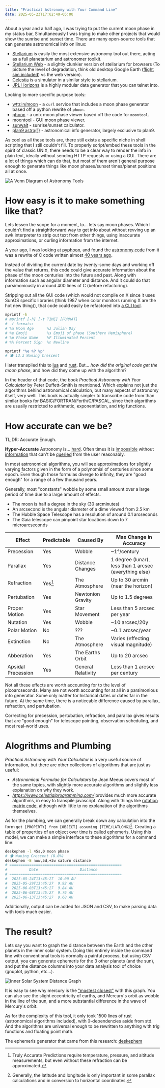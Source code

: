 ```yaml
---
title: "Practical Astronomy with Your Command Line"
date: 2025-05-23T17:02:40-05:00
---
```

About a year and a half ago, I was trying to put the current moon phase in my status bar,
Simultaneously I was trying to make other projects that would show the sunrise and sunset time.
There are many open-source tools that can generate astronomical info on linux:

* [Stellarium](https://stellarium.org/) is easily the most extensive astronomy tool out there, acting as a full planetarium and astronomer toolkit.
* [Stellarium Web](https://stellarium-web.org/) - a slightly clunkier version of stellarium for browsers (To picture the level of degradation, think old desktop Google Earth ([flight sim included](https://www.tomsguide.com/how-to/google-earth-has-a-hidden-flight-simulator-heres-how-to-find-it)) vs the web version).
* [Celestia](https://celestiaproject.space/) is a simulator in a similar style to stellarium.
* [JPL Horizons](https://ssd.jpl.nasa.gov/horizons/) is a highly modular data generator that you can telnet into.

Looking to more specific purpose tools:

* [wttr.in/moon](https://wttr.in/moon) - a `curl` service that includes a moon phase generator based off a python rewrite of `phoon`.
* [phoon](https://acme.com/software/phoon/) - a unix moon phase viewer based off the code for `moontool`.
* [moontool](https://www.fourmilab.ch/moontoolw/moontool16.html) - GUI moon phase viewer.
* [sunwait](https://github.com/risacher/sunwait) - sunrise/sunset calculator.
* [plan9 astro(1)](https://9fans.github.io/plan9port/man/man1/astro.html) - astronomical info generator, largely exclusive to plan9.

As cool as all these tools are, there still exists a specific niche in shell scripting that I still couldn't fill.
To properly script/embed these tools in the spirit of classic UNIX, there needs to be a clear way to render the info
in plain text, ideally without sending HTTP requests or using a GUI. There are a lot of things which can do that, but
most of them aren't general purpose enough to generate things like moon phases/sunset times/planet positions all at once.

![A Venn Diagram of Astronomy Tools](/astro-tools-venn.png)

# How easy is it to make something like that?

Lets lessen the scope for a moment, to... lets say moon phases. Which I couldn't find a straightforward way to
get info about without revving up an awk interpreter to strip out text from other things,
using inaccurate approximations, or curling information from the internet.

A year ago, I was looking at [pyphoon](https://github.com/chubin/pyphoon),
and found the [astronomy code](https://github.com/chubin/pyphoon/blob/master/pyphoon/lib/astro.py) from it
was a rewrite of C code written almost [40 years ago](https://www.fourmilab.ch/moontoolw/).

Instead of dividing the current date by twenty-some days and working off the value that returns, this code
could give accurate information about the phase of the moon centuries into the future and past. Along with
information such as angular diameter and distance. And it could do that parsimoniously in around 400 lines
of C (before refactoring).

Stripping out all the GUI code (which would not compile on X since it uses SunOS specific libraries (think
1987 when color monitors running X are the hot new thing)), that code could easily be refactored into [a CLI tool](https://github.com/oliverkwebb/moontool).

```sh
mprintf -h
# mprintf [-h] [-t TIME] [FORMAT]
# -f formats:
# %a Moon Age      %J Julian Day
# %e Emoji         %s Emoji of phase (Southern Hemisphere)
# %p Phase Name    %P Illuminated Percent
# %% Percent Sign  %n Newline

mprintf "%e %P %p"
# 🌘 13.3 Waning Crescent
```

I later transpiled this to [lua](https://github.com/oliverkwebb/moontool/tree/main/lua) and
[rust](https://github.com/oliverkwebb/moontool-rs). But... *how did the original code get the moon phase*,
and how did they come up with the algorithm?

In the header of that code, the book *Practical Astronomy with Your Calculator* by Peter Duffett-Smith is mentioned.
Which explains not just the algorithms behind astronomical calculation, but many aspects of astronomy itself, very well.
This book is actually simpler to transcribe code from than similar books for BASIC/FORTRAN/Forth/C/PASCAL,
since their algorithms are usually restricted to arithmetic, exponentiation, and trig functions.

# How accurate can we be?

TL;DR: Accurate Enough.

**Hyper-Accurate** Astronomy is... [hard](https://www.celestialprogramming.com/snippets/nutation2000a/nutation2000a.html).
Often times it is [impossible](https://en.wikipedia.org/wiki/Extinction_(astronomy)) without [information](https://en.wikipedia.org/wiki/Polar_motion)
that can't be [queried](https://www.news18.com/news/buzz/want-to-see-two-sunsets-in-the-same-evening-burj-khalifa-is-the-place-to-be-4132970.html)
from the user reasonably.

In most astronomical algorithms, you will see approximations for slightly varying factors given in the form of a
polynomial of centuries since some epoch. Even though those formulas diverge to infinity, they are "good enough"
for a range of a few thousand years.

Generally, most "constants" wobble by some small amount over a large period of time due to a large amount of effects.

* The moon is half a degree in the sky (30 arcminutes)
* An arcsecond is the angular diameter of a dime viewed from 2.5 km
* The Hubble Space Telescope has a resolution of around 0.1 arcseconds
* The Gaia telescope can pinpoint star locations down to 7 microarcseconds

| Effect             | Predictable | Caused By          | Max Change in Accuracy                                    |
| ------------------ | ----------- | ------------------ | --------------------------------------------------------- |
| Precession         | Yes         | Wobble             | ~1°/century                                               |
| Parallax           | Yes         | Distance Changes   | 1 degree (lunar), less than 1 arcsec (everything else)    |
| Refraction         | Yes[^1]     | The Atmosphere     | Up to 30 arcmin (near the horizon)                        |
| Pertubation        | Yes         | Newtonion Gravity  | Up to 1.5 degrees                                         |
| Proper Motion      | Yes         | Star Movement      | Less than 5 arcsec per year                               |
| Nutation           | Yes         | Wobble             | ~10 arcsec/20y                                            |
| Polar Motion       | No          | ???                | ~0.1 arcsec/year                                          |
| Extinction         | No          | The Atmosphere     | Varies (effecting visual magnitude)                       |
| Abberation         | Yes         | The Earths Orbit   | Up to 20 arcsec                                           |
| Apsidal Precession | Yes         | General Relativity | Less than 1 arcsec per century                            |

Not all these effects are worth accounting for to the level of picoarcseconds. Many are not worth accounting for at all in a
parsimonious info generator. Some only matter for historical dates or dates far in the future. At the same time,
there is a noticeable difference caused by parallax, refraction, and pertubation.

Correcting for precession, pertubation, refraction, and parallax gives results that are "good enough" for telescope pointing,
observation scheduling, and most real-world uses.

[^1]: Truly Accurate Predictions require temperature, pressure, and altitude measurements, but even without these refraction can be approximated.

# Alogrithms and Plumbing

*Practical Astronomy with Your Calculator* is a very useful source of information, but there are other
collections of algorithms that are just as useful:

* *Astronomical Formulae for Calculators* by Jean Meeus covers most of the same topics, with slightly more accurate algorithms and slightly less
explanation on why they work.
* *https://www.celestialprogramming.com/* provides much more accurate algorithms, in easy to transpile javascript. Along with things like [rotation matrix code](https://www.celestialprogramming.com/snippets/rotationmatrix.html), although with little to no explanation of the algorithms themselves.

As for the plumbing, we can generally break down any calculation into the form `get [PROPERTY] from [OBJECT] assuming [TIME/LATLONG]`[^2].
Creating a table of properties of an object over time is called [ephemeris](https://en.wikipedia.org/wiki/Ephemeris).
Using this model, we can make a simple interface to these algorithms for a command line:

```sh
deskephem -l 45s,0 moon phase
# 🌘 Waning Crescent (8.0%)
deskephem -E now,5d,+3w saturn distance
# ===================================================
#          Date                   Distance           
# ===================================================
#  2025-05-24T13:45:27  10.00 AU                     
#  2025-05-29T13:45:27  9.92 AU                      
#  2025-06-03T13:45:27  9.84 AU                      
#  2025-06-08T13:45:27  9.76 AU                      
#  2025-06-13T13:45:27  9.68 AU   
```

Additionally, output can be added for JSON and CSV, to make parsing data with tools much easier.

# The result?

Lets say you want to graph the distance between the Earth and the other planets in the inner solar system.
Doing this entirely inside the command line with conventional tools is normally a painful process, but using
CSV output, you can generate ephemeris for the 3 other planets (and the sun), and put the distance columns
into your data analysis tool of choice (gnuplot, python, etc...).

![Inner Solar System Distance Graph](/SMVm.png)

It is easy to see why mercury is the ["mostest closest"](https://laughingsquid.com/mercury-is-mostest-closest-planet-to-earth/) with
this graph. You can also see the slight eccentricity of earths, and Mercury's orbit as wobble in the line of the sun, and a
more substantial difference in the wave of Mercury's orbit.

As for the complexity of this tool, it only took 1500 lines of rust (astronomical algorithms included), with 0-dependencies aside from std.
And the algorithms are universal enough to be rewritten to anything with trig functions and floating point math.

The ephemeris generator that came from this research: [deskephem](https://github.com/oliverkwebb/deskephem)

[^2]: Generally, the latitude and longitude is only important in some parallax calculations and in conversion to horizontal coordinates.
